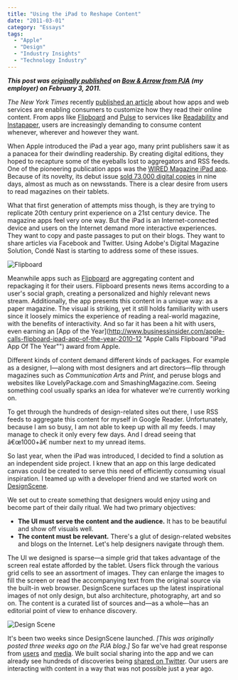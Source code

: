 ```yaml
---
title: "Using the iPad to Reshape Content"
date: "2011-03-01"
category: "Essays"
tags:
  - "Apple"
  - "Design"
  - "Industry Insights"
  - "Technology Industry"
---
```


_**This post was [originally published](http://blog.agencypja.com/2011/02/03/interactive/using-the-ipad-to-reshape-content/ "Using the iPad to Reshape Content | PJA: Bow & Arrow") on [Bow & Arrow from PJA](http://blog.agencypja.com/ "PJA: Bow & Arrow") (my employer) on February 3, 2011.**_

_The New York Times_ recently [published an article](http://www.nytimes.com/2011/02/01/technology/01read.html "Apps Customize How Users Read Content Online - NYTimes.com") about how apps and web services are enabling consumers to customize how they read their online content. From apps like [Flipboard](http://flipboard.com/ "Flipboard for iPad") and [Pulse](http://www.alphonsolabs.com/ "Alphonso Labs") to services like [Readability](https://www.readability.com/ "Readability") and [Instapaper](http://www.instapaper.com/ "Instapaper: Save interesting web pages for reading later"), users are increasingly demanding to consume content whenever, wherever and however they want.

When Apple introduced the iPad a year ago, many print publishers saw it as a panacea for their dwindling readership. By creating digital editions, they hoped to recapture some of the eyeballs lost to aggregators and RSS feeds. One of the pioneering publication apps was the [WIRED Magazine iPad app](http://itunes.apple.com/us/app/wired-magazine/id373903654?mt=8 "WIRED Magazine for iPad on the iTunes App Store"). Because of its novelty, its debut issue [sold 73,000 digital copies](http://www.crainsnewyork.com/article/20100606/FREE/306069969 "Wired magazine's iPad liftoff") in nine days, almost as much as on newsstands. There is a clear desire from users to read magazines on their tablets.

What that first generation of attempts miss though, is they are trying to replicate 20th century print experience on a 21st century device. The magazine apps feel very one way. But the iPad is an Internet-connected device and users on the Internet demand more interactive experiences. They want to copy and paste passages to put on their blogs. They want to share articles via Facebook and Twitter. Using Adobe's Digital Magazine Solution, Condé Nast is starting to address some of these issues.

![Flipboard](/images/flipboard.jpg)

Meanwhile apps such as [Flipboard](http://flipboard.com/ "Flipboard for iPad") are aggregating content and repackaging it for their users. Flipboard presents news items according to a user's social graph, creating a personalized and highly relevant news stream. Additionally, the app presents this content in a unique way: as a paper magazine. The visual is striking, yet it still holds familiarity with users since it loosely mimics the experience of reading a real-world magazine, with the benefits of interactivity. And so far it has been a hit with users, even earning an [App of the Year](http://www.businessinsider.com/apple-calls-flipboard-ipad-app-of-the-year-2010-12 "Apple Calls Flipboard "iPad App Of The Year"") award from Apple.

Different kinds of content demand different kinds of packages. For example as a designer, I—along with most designers and art directors—flip through magazines such as _Communication Arts_ and _Print_, and peruse blogs and websites like LovelyPackage.com and SmashingMagazine.com. Seeing something cool usually sparks an idea for whatever we're currently working on.

To get through the hundreds of design-related sites out there, I use RSS feeds to aggregate this content for myself in Google Reader. Unfortunately, because I am so busy, I am not able to keep up with all my feeds. I may manage to check it only every few days. And I dread seeing that â€œ1000+â€ number next to my unread items.

So last year, when the iPad was introduced, I decided to find a solution as an independent side project. I knew that an app on this large dedicated canvas could be created to serve this need of efficiently consuming visual inspiration. I teamed up with a developer friend and we started work on [DesignScene](http://www.designsceneapp.com/ "DesignScene: An inspiration explorer for iPad").

We set out to create something that designers would enjoy using and become part of their daily ritual. We had two primary objectives:

- **The UI must serve the content and the audience.** It has to be beautiful and show off visuals well.
- **The content must be relevant.** There's a glut of design-related websites and blogs on the Internet. Let's help designers navigate through them.

The UI we designed is sparse—a simple grid that takes advantage of the screen real estate afforded by the tablet. Users flick through the various grid cells to see an assortment of images. They can enlarge the images to fill the screen or read the accompanying text from the original source via the built-in web browser. DesignScene surfaces up the latest inspirational images of not only design, but also architecture, photography, art and so on. The content is a curated list of sources and—as a whole—has an editorial point of view to enhance discovery.

![Design Scene](/images/DesignScene.jpg)

It's been two weeks since DesignScene launched. _\[This was originally posted three weeks ago on the PJA blog.\]_ So far we've had great response from [users](http://shawnblanc.net/2011/01/designscene/ "DesignScene — Shawn Blanc") and [media](http://www.macstories.net/reviews/designscene-an-inspiration-browser-for-graphic-designers/ "DesignScene: An Inspiration Browser For Graphic Designers"). We built social sharing into the app and we can already see hundreds of discoveries being [shared on Twitter](http://search.twitter.com/search?q=%22via+%40DesignSceneApp%22). Our users are interacting with content in a way that was not possible just a year ago.
